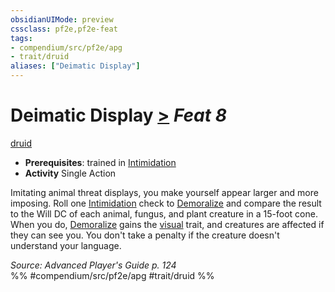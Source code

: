 ```yaml
---
obsidianUIMode: preview
cssclass: pf2e,pf2e-feat
tags:
- compendium/src/pf2e/apg
- trait/druid
aliases: ["Deimatic Display"]
---
```

# Deimatic Display  [>](/rules/core-rulebook/chapter-9-playing-the-game.md#Actions "Single Action") *Feat 8*  
[druid](/rules/traits/druid.md)  

- **Prerequisites**: trained in [Intimidation](/compendium/skills.md#Intimidation)
- **Activity** Single Action

Imitating animal threat displays, you make yourself appear larger and more imposing. Roll one [Intimidation](/compendium/skills.md#Intimidation) check to [Demoralize](/rules/actions/demoralize.md) and compare the result to the Will DC of each animal, fungus, and plant creature in a 15-foot cone. When you do, [Demoralize](/rules/actions/demoralize.md) gains the [visual](/rules/traits/visual.md) trait, and creatures are affected if they can see you. You don't take a penalty if the creature doesn't understand your language.

*Source: Advanced Player's Guide p. 124*  
%% #compendium/src/pf2e/apg #trait/druid %%